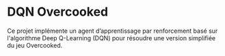 # DQN Overcooked

Ce projet implémente un agent d’apprentissage par renforcement basé sur l'algorithme Deep Q-Learning (DQN) pour résoudre une version simplifiée du jeu Overcooked.
